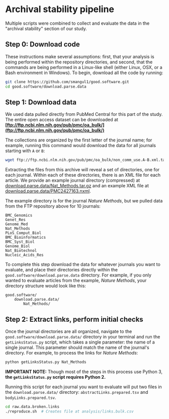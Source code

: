 # Archival stability pipeline

Multiple scripts were combined to collect and evaluate the data in the "archival stability" section of our study.

## Step 0: Download code

These instructions make several assumptions: first, that your analysis is being performed within the repository directories, and second, that the commands are being performed in a Linux-like shell (either Linux, OSX, or a Bash environment in Windows). To begin, download all the code by running:

```sh
git clone https://github.com/smangul1/good.software.git
cd good.software/download.parse.data
```

## Step 1: Download data

We used data pulled directly from PubMed Central for this part of the study. The entire open access dataset can be downloaded at **[ftp://ftp.ncbi.nlm.nih.gov/pub/pmc/oa_bulk/](ftp://ftp.ncbi.nlm.nih.gov/pub/pmc/oa_bulk/)**

The collections are organized by the first letter of the journal name; for example, running this command would download the data for all journals starting with `A` or `B`:

```sh
wget ftp://ftp.ncbi.nlm.nih.gov/pub/pmc/oa_bulk/non_comm_use.A-B.xml.tar.gz
```

Extracting the files from this archive will reveal a set of directories, one for each journal. Within each of these directories, there is an XML file for each article. We provide an example journal directory (compressed) at [download.parse.data/Nat_Methods.tar.gz](https://github.com/smangul1/good.software/blob/master/download.parse.data/Nat_Methods.tar.gz) and an example XML file at [download.parse.data/PMC2427163.nxml](https://github.com/smangul1/good.software/blob/master/download.parse.data/PMC2427163.nxml).

The example directory is for the journal _Nature Methods_, but we pulled data from the FTP repository above for 10 journals:

```
BMC_Genomics
Genet_Res
Genome_Med
Nat_Methods
PLoS_Comput_Biol
BMC_Bioinformatics
BMC_Syst_Biol
Genome_Biol
Nat_Biotechnol
Nucleic_Acids_Res
```

To complete this step download the data for whatever journals you want to evaluate, and place their directories directly within the `good.software/download.parse.data` directory. For example, if you only wanted to evaluate articles from the example, _Nature Methods_, your directory structure would look like this:

```
good.software/
    download.parse.data/
        Nat_Methods/
```

## Step 2: Extract links, perform initial checks

Once the journal directories are all organized, navigate to the `good.software/download.parse.data/` directory in your terminal and run the `getLinksStatus.py` script, which takes a single parameter: the name of a single journal. This parameter should match the name of the journal's directory. For example, to process the links for _Nature Methods_:

```sh
python getLinksStatus.py Nat_Methods
```

**IMPORTANT NOTE:** Though most of the steps in this process use Python 3, **the `getLinksStatus.py` script requires Python 2.**

Running this script for each journal you want to evaluate will put two files in the `download.parse.data/` directory: `abstractLinks.prepared.tsv` and `bodyLinks.prepared.tsv`.









```sh
cd raw.data.broken.links
./reproduce.sh  # Creates file at analysis/links.bulk.csv

```